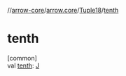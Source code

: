 //[arrow-core](../../../index.md)/[arrow.core](../index.md)/[Tuple18](index.md)/[tenth](tenth.md)

# tenth

[common]\
val [tenth](tenth.md): [J](index.md)
